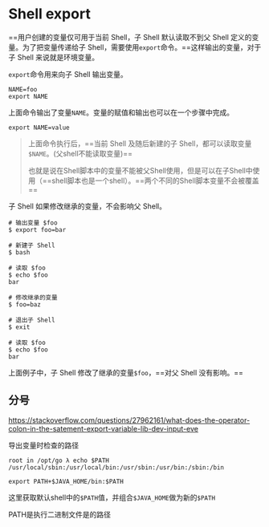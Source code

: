 # Shell export

==用户创建的变量仅可用于当前 Shell，子 Shell 默认读取不到父 Shell 定义的变量。为了把变量传递给子 Shell，需要使用`export`命令。==这样输出的变量，对于子 Shell 来说就是环境变量。

`export`命令用来向子 Shell 输出变量。

```
NAME=foo
export NAME
```

上面命令输出了变量`NAME`。变量的赋值和输出也可以在一个步骤中完成。

```
export NAME=value
```

> 上面命令执行后，==当前 Shell 及随后新建的子 Shell，都可以读取变量`$NAME`。(父shell不能读取变量)==
>
> 也就是说在Shell脚本中的变量不能被父Shell使用，但是可以在子Shell中使用（==shell脚本也是一个shell）。==两个不同的Shell脚本变量不会被覆盖==

子 Shell 如果修改继承的变量，不会影响父 Shell。

```
# 输出变量 $foo
$ export foo=bar

# 新建子 Shell
$ bash

# 读取 $foo
$ echo $foo
bar

# 修改继承的变量
$ foo=baz

# 退出子 Shell
$ exit

# 读取 $foo
$ echo $foo
bar
```

上面例子中，子 Shell 修改了继承的变量`$foo`，==对父 Shell 没有影响。==

## 分号

https://stackoverflow.com/questions/27962161/what-does-the-operator-colon-in-the-satement-export-variable-lib-dev-input-eve

导出变量时检查的路径

```
root in /opt/go λ echo $PATH
/usr/local/sbin:/usr/local/bin:/usr/sbin:/usr/bin:/sbin:/bin

export PATH+$JAVA_HOME/bin:$PATH
```

这里获取默认shell中的`$PATH`值，并组合`$JAVA_HOME`做为新的`$PATH`

PATH是执行二进制文件是的路径





